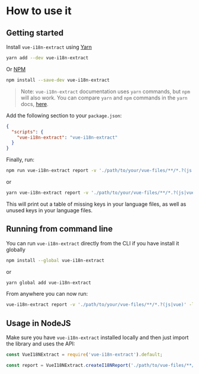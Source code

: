 # How to use it
## Getting started

Install `vue-i18n-extract` using [Yarn](https://yarnpkg.com)
```sh
yarn add --dev vue-i18n-extract
```
Or [NPM](https://www.npmjs.com/)
```sh
npm install --save-dev vue-i18n-extract
```

> Note: `vue-i18n-extract` documentation uses `yarn` commands, but `npm` will also work. You can compare `yarn` and `npm` commands in the `yarn` docs, [here](https://yarnpkg.com/en/docs/migrating-from-npm#toc-cli-commands-comparison).

Add the following section to your `package.json`:
```json
{
  "scripts": {
    "vue-i18n-extract": "vue-i18n-extract"
  }
}
```

Finally, run:

```sh
npm run vue-i18n-extract report -v './path/to/your/vue-files/**/*.?(js|vue)' -l './path/to/your/language-files/*.?(js|json)'
```
or

```sh
yarn vue-i18n-extract report -v './path/to/your/vue-files/**/*.?(js|vue)' -l './path/to/your/language-files/*.?(js|json)'
```

This will print out a table of missing keys in your language files, as well as unused keys in your language files.

## Running from command line

You can run `vue-i18n-extract` directly from the CLI if you have install it globally

```sh
npm install --global vue-i18n-extract
```

or

```sh
yarn global add vue-i18n-extract
```

From anywhere you can now run:
```sh
vue-i18n-extract report -v './path/to/your/vue-files/**/*.?(js|vue)' -l './path/to/your/language-files/*.?(js|json)'
```

## Usage in NodeJS
Make sure you have `vue-i18n-extract` installed locally and then just import the library and uses the API:

```js
const VueI18NExtract = require('vue-i18n-extract').default;

const report = VueI18NExtract.createI18NReport('./path/to/vue-files/**/*.?(js|vue)', './path/to/language-files/*.?(js|json)');
```